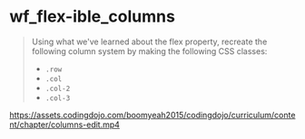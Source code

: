 # wf_flex-ible_columns

>Using what we've learned about the flex property, recreate the following column system by making the following CSS classes:
>
>- `.row`
>- `.col`
>- `.col-2`
>- `.col-3`

https://assets.codingdojo.com/boomyeah2015/codingdojo/curriculum/content/chapter/columns-edit.mp4